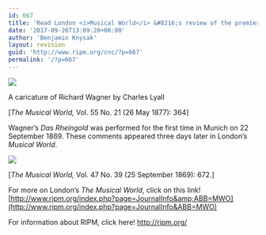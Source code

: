 ```yaml
---
id: 667
title: 'Read London <i>Musical World</i> &#8216;s review of the premiere of Wagner’s “absurd” <i>Rheingold</i>, published 148 years ago today.'
date: '2017-09-26T13:09:20+00:00'
author: 'Benjamin Knysak'
layout: revision
guid: 'http://www.ripm.org/cnc/?p=667'
permalink: '/?p=667'
---
```


![](http://www.ripm.org/cnc/wp-content/uploads/2017/09/Wagner.png)

A caricature of Richard Wagner by Charles Lyall

\[*The Musical World,* Vol. 55 No. 21 (26 May 1877): 364\]

Wagner’s *Das Rheingold* was performed for the first time in Munich on 22 September 1869. These comments appeared three days later in London’s *Musical World*.

![](http://www.ripm.org/cnc/wp-content/uploads/2017/09/mwo_47_0683.jpg)

\[*The Musical World,* Vol. 47 No. 39 (25 September 1869): 672.\]

For more on London’s *The Musical World*, click on this link! [http://www.ripm.org/index.php?page=JournalInfo&amp;ABB=MWO](http://www.ripm.org/index.php?page=JournalInfo&ABB=MWO)

For information about RIPM, click here! <http://ripm.org/>